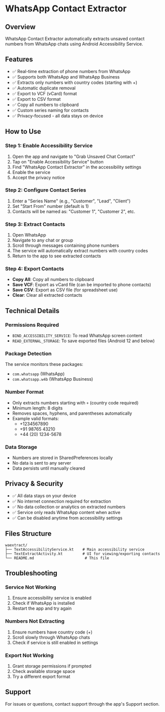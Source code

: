 # WhatsApp Contact Extractor

## Overview
WhatsApp Contact Extractor automatically extracts unsaved contact numbers from WhatsApp chats using Android Accessibility Service.

## Features
- ✅ Real-time extraction of phone numbers from WhatsApp
- ✅ Supports both WhatsApp and WhatsApp Business
- ✅ Extracts only numbers with country codes (starting with +)
- ✅ Automatic duplicate removal
- ✅ Export to VCF (vCard) format
- ✅ Export to CSV format
- ✅ Copy all numbers to clipboard
- ✅ Custom series naming for contacts
- ✅ Privacy-focused - all data stays on device

## How to Use

### Step 1: Enable Accessibility Service
1. Open the app and navigate to "Grab Unsaved Chat Contact"
2. Tap on "Enable Accessibility Service" button
3. Find "WhatsApp Contact Extractor" in the accessibility settings
4. Enable the service
5. Accept the privacy notice

### Step 2: Configure Contact Series
1. Enter a "Series Name" (e.g., "Customer", "Lead", "Client")
2. Set "Start From" number (default is 1)
3. Contacts will be named as: "Customer 1", "Customer 2", etc.

### Step 3: Extract Contacts
1. Open WhatsApp
2. Navigate to any chat or group
3. Scroll through messages containing phone numbers
4. The service will automatically extract numbers with country codes
5. Return to the app to see extracted contacts

### Step 4: Export Contacts
- **Copy All**: Copy all numbers to clipboard
- **Save VCF**: Export as vCard file (can be imported to phone contacts)
- **Save CSV**: Export as CSV file (for spreadsheet use)
- **Clear**: Clear all extracted contacts

## Technical Details

### Permissions Required
- `BIND_ACCESSIBILITY_SERVICE`: To read WhatsApp screen content
- `READ_EXTERNAL_STORAGE`: To save exported files (Android 12 and below)

### Package Detection
The service monitors these packages:
- `com.whatsapp` (WhatsApp)
- `com.whatsapp.w4b` (WhatsApp Business)

### Number Format
- Only extracts numbers starting with `+` (country code required)
- Minimum length: 8 digits
- Removes spaces, hyphens, and parentheses automatically
- Example valid formats:
  - +1234567890
  - +91 98765 43210
  - +44 (20) 1234-5678

### Data Storage
- Numbers are stored in SharedPreferences locally
- No data is sent to any server
- Data persists until manually cleared

## Privacy & Security
- ✅ All data stays on your device
- ✅ No internet connection required for extraction
- ✅ No data collection or analytics on extracted numbers
- ✅ Service only reads WhatsApp content when active
- ✅ Can be disabled anytime from accessibility settings

## Files Structure
```
waextract/
├── TextAccessibilityService.kt    # Main accessibility service
├── TextExtractActivity.kt         # UI for viewing/exporting contacts
└── README.md                       # This file
```

## Troubleshooting

### Service Not Working
1. Ensure accessibility service is enabled
2. Check if WhatsApp is installed
3. Restart the app and try again

### Numbers Not Extracting
1. Ensure numbers have country code (+)
2. Scroll slowly through WhatsApp chats
3. Check if service is still enabled in settings

### Export Not Working
1. Grant storage permissions if prompted
2. Check available storage space
3. Try a different export format

## Support
For issues or questions, contact support through the app's Support section.
